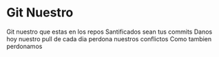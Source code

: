 # Git Nuestro

Git nuestro que estas en los repos
Santificados sean tus commits
Danos hoy nuestro pull de cada dia
perdona nuestros conflictos 
Como tambien perdonamos 
